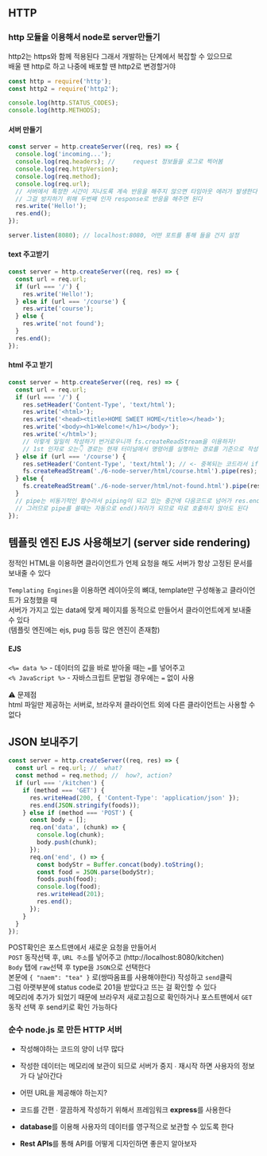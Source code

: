 ## HTTP

### http 모듈을 이용해서 node로 server만들기

http2는 https와 함께 적용된다 그래서 개발하는 단계에서 복잡할 수 있으므로  
배울 땐 http로 하고 나중에 배포할 땐 http2로 변경할거야

```js
const http = require('http');
const http2 = require('http2');

console.log(http.STATUS_CODES);
console.log(http.METHODS);
```

#### 서버 만들기

```js
const server = http.createServer((req, res) => {
  console.log('incoming...');
  console.log(req.headers); //     request 정보들을 로그로 찍어봄
  console.log(req.httpVersion);
  console.log(req.method);
  console.log(req.url);
  // 서버에서 특정한 시간이 지나도록 계속 반응을 해주지 않으면 타임아웃 에러가 발생한다
  // 그걸 방지하기 위해 두번째 인자 response로 반응을 해주면 된다
  res.write('Hello!');
  res.end();
});

server.listen(8080); // localhost:8080, 어떤 포트를 통해 들을 건지 설정
```

#### text 주고받기

```js
const server = http.createServer((req, res) => {
  const url = req.url;
  if (url === '/') {
    res.write('Hello!');
  } else if (url === '/course') {
    res.write('course');
  } else {
    res.write('not found');
  }
  res.end();
});
```

#### html 주고 받기

```js
const server = http.createServer((req, res) => {
  const url = req.url;
  if (url === '/') {
    res.setHeader('Content-Type', 'text/html');
    res.write('<html>');
    res.write('<head><title>HOME SWEET HOME</title></head>');
    res.write('<body><h1>Welcome!</h1></body>');
    res.write('</html>');
    // 이렇게 일일히 작성하기 번거로우니까 fs.createReadStream을 이용하자!
    // 1st 인자로 오는👇 경로는 현재 터미널에서 명령어를 실행하는 경로를 기준으로 작성해야 한다
  } else if (url === '/course') {
    res.setHeader('Content-Type', 'text/html'); // <- 중복되는 코드라서 if문 밖으로 빼놓으면 된다
    fs.createReadStream('./6-node-server/html/course.html').pipe(res);
  } else {
    fs.createReadStream('./6-node-server/html/not-found.html').pipe(res);
  }
  // pipe는 비동기적인 함수라서 piping이 되고 있는 중간에 다음코드로 넘어가 res.end를 호출하게 되면서 파이핑이 멈춰버린다
  // 그러므로 pipe를 쓸때는 자동으로 end()처리가 되므로 따로 호출하지 않아도 된다
});
```

## 템플릿 엔진 EJS 사용해보기 (server side rendering)

정적인 HTML을 이용하면 클라이언트가 언제 요청을 해도 서버가 항상 고정된 문서를 보내줄 수 있다

`Templating Engines`을 이용하면 레이아웃의 뼈대, template만 구성해놓고 클라이언트가 요청했을 때  
서버가 가지고 있는 data에 맞게 페이지를 동적으로 만들어서 클라이언트에게 보내줄 수 있다  
(템플릿 엔진에는 ejs, pug 등등 많은 엔진이 존재함)

#### EJS

`<%= data %>` - 데이터의 값을 바로 받아올 때는 `=`를 넣어주고  
`<% JavaScript %>` - 자바스크립트 문법일 경우에는 `=` 없이 사용

⚠️ 문제점  
html 파일만 제공하는 서버로, 브라우저 클라이언트 외에 다른 클라이언트는 사용할 수 없다

## JSON 보내주기

```js
const server = http.createServer((req, res) => {
  const url = req.url; //  what?
  const method = req.method; //  how?, action?
  if (url === '/kitchen') {
    if (method === 'GET') {
      res.writeHead(200, { 'Content-Type': 'application/json' });
      res.end(JSON.stringify(foods));
    } else if (method === 'POST') {
      const body = [];
      req.on('data', (chunk) => {
        console.log(chunk);
        body.push(chunk);
      });
      req.on('end', () => {
        const bodyStr = Buffer.concat(body).toString();
        const food = JSON.parse(bodyStr);
        foods.push(food);
        console.log(food);
        res.writeHead(201);
        res.end();
      });
    }
  }
});
```

POST확인은 포스트맨에서 새로운 요청을 만들어서  
`POST` 동작선택 후, `URL 주소`를 넣어주고 (http://localhost:8080/kitchen)  
`Body` 탭에 `raw`선택 후 type을 `JSON`으로 선택한다  
본문에 `{ "naem": "tea" }` 로(쌍따옴표를 사용해야한다) 작성하고 `send`클릭  
그럼 아랫부분에 status code로 201을 받았다고 뜨는 걸 확인할 수 있다  
메모리에 추가가 되었기 때문에 브라우저 새로고침으로 확인하거나 포스트맨에서 `GET` 동작 선택 후 send키로 확인 가능하다

### 순수 node.js 로 만든 HTTP 서버

- 작성해야하는 코드의 양이 너무 많다
- 작성한 데이터는 메모리에 보관이 되므로 서버가 중지 ∙ 재시작 하면 사용자의 정보가 다 날아간다
- 어떤 URL을 제공해야 하는지?

- 코드를 간편 ∙ 깔끔하게 작성하기 위해서 프레임워크 **express**를 사용한다
- **database**를 이용해 사용자의 데이터를 영구적으로 보관할 수 있도록 한다
- **Rest APIs**를 통해 API를 어떻게 디자인하면 좋은지 알아보자
